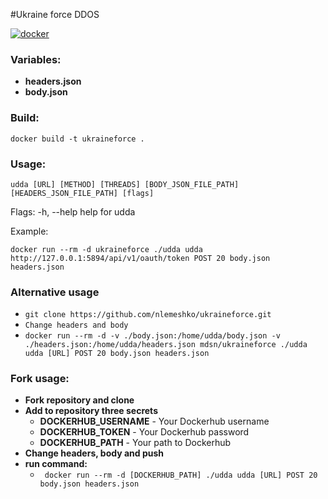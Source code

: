 #Ukraine force DDOS

[![docker](https://github.com/nlemeshko/ukraineforce/actions/workflows/docker.yaml/badge.svg)](https://github.com/nlemeshko/ukraineforce/actions/workflows/docker.yaml)

### Variables:

- **headers.json**
- **body.json**

### Build:
```docker build -t ukraineforce .```


### Usage:
``` udda [URL] [METHOD] [THREADS] [BODY_JSON_FILE_PATH] [HEADERS_JSON_FILE_PATH] [flags] ```

Flags:
-h, --help   help for udda


Example:

```docker run --rm -d ukraineforce ./udda udda http://127.0.0.1:5894/api/v1/oauth/token POST 20 body.json headers.json```

### Alternative usage

- ```git clone https://github.com/nlemeshko/ukraineforce.git```
- ```Change headers and body```
- ```docker run --rm -d -v ./body.json:/home/udda/body.json -v ./headers.json:/home/udda/headers.json mdsn/ukraineforce ./udda udda [URL] POST 20 body.json headers.json```

### Fork usage:

- **Fork repository and clone**
- **Add to repository three secrets**
    - **DOCKERHUB_USERNAME** - Your Dockerhub username
    - **DOCKERHUB_TOKEN** - Your Dockerhub password
    - **DOCKERHUB_PATH** - Your path to Dockerhub
- **Change headers, body and push**
- **run command:**
    - ``` docker run --rm -d [DOCKERHUB_PATH] ./udda udda [URL] POST 20 body.json headers.json```
